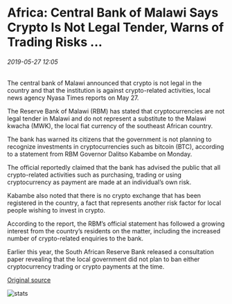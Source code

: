 # Africa: Central Bank of Malawi Says Crypto Is Not Legal Tender, Warns of Trading Risks ...

###### 2019-05-27 12:05

The central bank of Malawi announced that crypto is not legal in the country and that the institution is against crypto-related activities, local news agency Nyasa Times reports on May 27.

The Reserve Bank of Malawi (RBM) has stated that cryptocurrencies are not legal tender in Malawi and do not represent a substitute to the Malawi kwacha (MWK), the local fiat currency of the southeast African country.

The bank has warned its citizens that the government is not planning to recognize investments in cryptocurrencies such as bitcoin (BTC), according to a statement from RBM Governor Dalitso Kabambe on Monday.

The official reportedly claimed that the bank has advised the public that all crypto-related activities such as purchasing, trading or using cryptocurrency as payment are made at an individual’s own risk.

Kabambe also noted that there is no crypto exchange that has been registered in the country, a fact that represents another risk factor for local people wishing to invest in crypto.

According to the report, the RBM’s official statement has followed a growing interest from the country’s residents on the matter, including the increased number of crypto-related enquiries to the bank.

Earlier this year, the South African Reserve Bank released a consultation paper revealing that the local government did not plan to ban either cryptocurrency trading or crypto payments at the time.

[Original source](https://cointelegraph.com/news/africa-central-bank-of-malawi-says-crypto-is-not-legal-tender-warns-of-trading-risks)

![stats](https://c.statcounter.com/11760860/0/a89fa40b/1/ "stats")